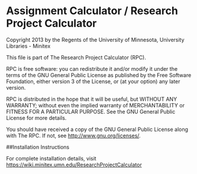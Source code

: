 # Assignment Calculator / Research Project Calculator

Copyright 2013 by the Regents of the University of Minnesota, 
University Libraries - Minitex

This file is part of The Research Project Calculator (RPC).

RPC is free software: you can redistribute it and/or modify
it under the terms of the GNU General Public License as published by
the Free Software Foundation, either version 3 of the License, or
(at your option) any later version.

RPC is distributed in the hope that it will be useful,
but WITHOUT ANY WARRANTY; without even the implied warranty of
MERCHANTABILITY or FITNESS FOR A PARTICULAR PURPOSE.  See the
GNU General Public License for more details.

You should have received a copy of the GNU General Public License
along with The RPC.  If not, see <http://www.gnu.org/licenses/>.

##Installation Instructions


For complete installation details, visit https://wiki.minitex.umn.edu/ResearchProjectCalculator
